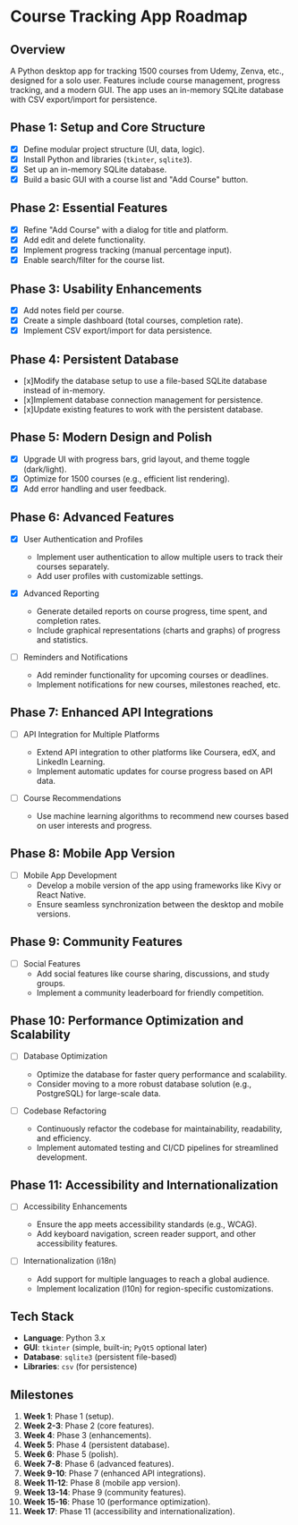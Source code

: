 # Course Tracking App Roadmap

## Overview

A Python desktop app for tracking 1500 courses from Udemy, Zenva, etc., designed for a solo user. Features include course management, progress tracking, and a modern GUI. The app uses an in-memory SQLite database with CSV export/import for persistence.

## Phase 1: Setup and Core Structure

- [x] Define modular project structure (UI, data, logic).
- [x] Install Python and libraries (`tkinter`, `sqlite3`).
- [x] Set up an in-memory SQLite database.
- [x] Build a basic GUI with a course list and "Add Course" button.

## Phase 2: Essential Features

- [x] Refine "Add Course" with a dialog for title and platform.
- [x] Add edit and delete functionality.
- [x] Implement progress tracking (manual percentage input).
- [x] Enable search/filter for the course list.

## Phase 3: Usability Enhancements

- [x] Add notes field per course.
- [x] Create a simple dashboard (total courses, completion rate).
- [x] Implement CSV export/import for data persistence.

## Phase 4: Persistent Database

- [x]Modify the database setup to use a file-based SQLite database instead of in-memory.
- [x]Implement database connection management for persistence.
- [x]Update existing features to work with the persistent database.

## Phase 5: Modern Design and Polish

- [x] Upgrade UI with progress bars, grid layout, and theme toggle (dark/light).
- [x] Optimize for 1500 courses (e.g., efficient list rendering).
- [x] Add error handling and user feedback.

## Phase 6: Advanced Features

- [x] User Authentication and Profiles

  - Implement user authentication to allow multiple users to track their courses separately.
  - Add user profiles with customizable settings.

- [x] Advanced Reporting

  - Generate detailed reports on course progress, time spent, and completion rates.
  - Include graphical representations (charts and graphs) of progress and statistics.

- [ ] Reminders and Notifications
  - Add reminder functionality for upcoming courses or deadlines.
  - Implement notifications for new courses, milestones reached, etc.

## Phase 7: Enhanced API Integrations

- [ ] API Integration for Multiple Platforms

  - Extend API integration to other platforms like Coursera, edX, and LinkedIn Learning.
  - Implement automatic updates for course progress based on API data.

- [ ] Course Recommendations
  - Use machine learning algorithms to recommend new courses based on user interests and progress.

## Phase 8: Mobile App Version

- [ ] Mobile App Development
  - Develop a mobile version of the app using frameworks like Kivy or React Native.
  - Ensure seamless synchronization between the desktop and mobile versions.

## Phase 9: Community Features

- [ ] Social Features
  - Add social features like course sharing, discussions, and study groups.
  - Implement a community leaderboard for friendly competition.

## Phase 10: Performance Optimization and Scalability

- [ ] Database Optimization

  - Optimize the database for faster query performance and scalability.
  - Consider moving to a more robust database solution (e.g., PostgreSQL) for large-scale data.

- [ ] Codebase Refactoring
  - Continuously refactor the codebase for maintainability, readability, and efficiency.
  - Implement automated testing and CI/CD pipelines for streamlined development.

## Phase 11: Accessibility and Internationalization

- [ ] Accessibility Enhancements

  - Ensure the app meets accessibility standards (e.g., WCAG).
  - Add keyboard navigation, screen reader support, and other accessibility features.

- [ ] Internationalization (i18n)
  - Add support for multiple languages to reach a global audience.
  - Implement localization (l10n) for region-specific customizations.

## Tech Stack

- **Language**: Python 3.x
- **GUI**: `tkinter` (simple, built-in; `PyQt5` optional later)
- **Database**: `sqlite3` (persistent file-based)
- **Libraries**: `csv` (for persistence)

## Milestones

1. **Week 1**: Phase 1 (setup).
2. **Week 2-3**: Phase 2 (core features).
3. **Week 4**: Phase 3 (enhancements).
4. **Week 5**: Phase 4 (persistent database).
5. **Week 6**: Phase 5 (polish).
6. **Week 7-8**: Phase 6 (advanced features).
7. **Week 9-10**: Phase 7 (enhanced API integrations).
8. **Week 11-12**: Phase 8 (mobile app version).
9. **Week 13-14**: Phase 9 (community features).
10. **Week 15-16**: Phase 10 (performance optimization).
11. **Week 17**: Phase 11 (accessibility and internationalization).
